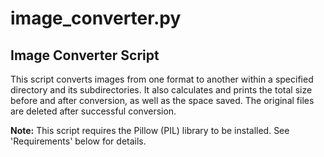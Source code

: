 # image_converter.py

## Image Converter Script

This script converts images from one format to another within a specified directory and its subdirectories.
It also calculates and prints the total size before and after conversion, as well as the space saved. The original files are deleted after successful conversion.

**Note:** This script requires the Pillow (PIL) library to be installed. See 'Requirements' below for details.
